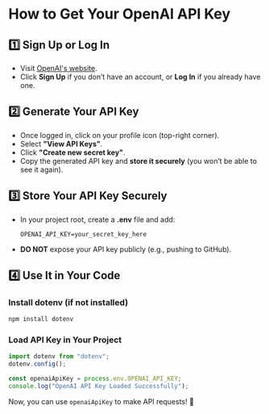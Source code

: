 # How to Get Your OpenAI API Key

## 1️⃣ Sign Up or Log In
- Visit [OpenAI's website](https://platform.openai.com/).
- Click **Sign Up** if you don’t have an account, or **Log In** if you already have one.

## 2️⃣ Generate Your API Key
- Once logged in, click on your profile icon (top-right corner).
- Select **"View API Keys"**.
- Click **"Create new secret key"**.
- Copy the generated API key and **store it securely** (you won’t be able to see it again).

## 3️⃣ Store Your API Key Securely
- In your project root, create a **.env** file and add:
  ```env
  OPENAI_API_KEY=your_secret_key_here
  ```
- **DO NOT** expose your API key publicly (e.g., pushing to GitHub).

## 4️⃣ Use It in Your Code

### Install dotenv (if not installed)
```sh
npm install dotenv
```

### Load API Key in Your Project
```javascript
import dotenv from "dotenv";
dotenv.config();

const openaiApiKey = process.env.OPENAI_API_KEY;
console.log("OpenAI API Key Loaded Successfully");
```

Now, you can use `openaiApiKey` to make API requests! 🚀

